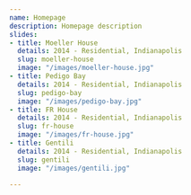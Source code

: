```yaml
---
name: Homepage
description: Homepage description
slides:
- title: Moeller House
  details: 2014 - Residential, Indianapolis
  slug: moeller-house
  image: "/images/moeller-house.jpg"
- title: Pedigo Bay
  details: 2014 - Residential, Indianapolis
  slug: pedigo-bay
  image: "/images/pedigo-bay.jpg"
- title: FR House
  details: 2014 - Residential, Indianapolis
  slug: fr-house
  image: "/images/fr-house.jpg"
- title: Gentili
  details: 2014 - Residential, Indianapolis
  slug: gentili
  image: "/images/gentili.jpg"

---
```

